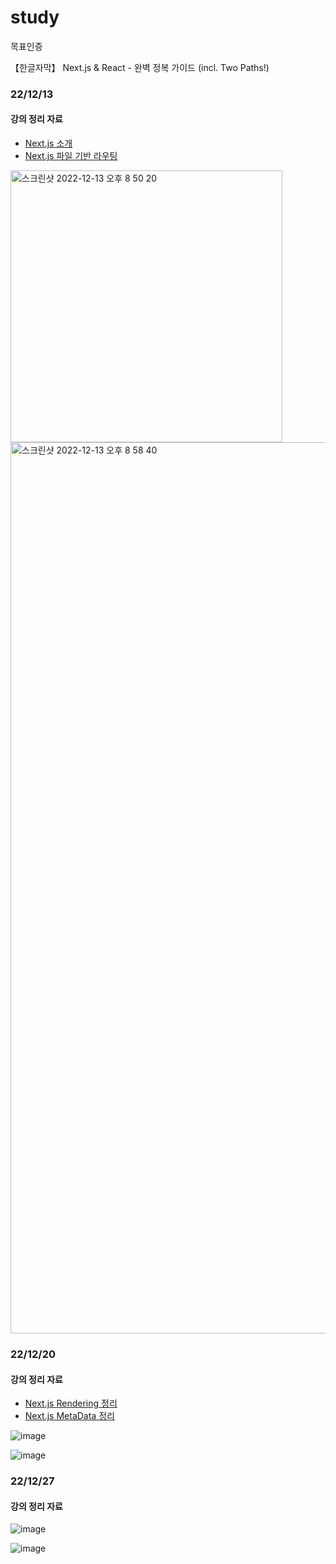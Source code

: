 # study

목표인증

 【한글자막】 Next.js & React - 완벽 정복 가이드 (incl. Two Paths!)
 
 
 ### 22/12/13
 #### 강의 정리 자료 
 - [Next.js 소개](http://localhost:8000/react/2022-12.10---next-study-01/)
 - [Next.js 파일 기반 라우팅](http://localhost:8000/react/2022-12.13---next-study-02/)
 <img width="435" alt="스크린샷 2022-12-13 오후 8 50 20" src="https://user-images.githubusercontent.com/43377349/207310988-5257a262-183a-4759-a818-87b20a7ea0c7.png">
 <img width="1426" alt="스크린샷 2022-12-13 오후 8 58 40" src="https://user-images.githubusercontent.com/43377349/207312145-98d96e84-0951-4b83-86c9-977119f4f759.png">


 ### 22/12/20
 #### 강의 정리 자료 
 
 - [Next.js Rendering 정리](https://bnt10.github.io/react/2022-12.17---next-study-03/)
 - [Next.js MetaData 정리](https://bnt10.github.io/react/2022-12.18---next-study-04/)

![image](https://user-images.githubusercontent.com/43377349/208657699-4d1e6464-f08f-4faa-a4df-5b2df003433b.png)


![image](https://user-images.githubusercontent.com/43377349/208642954-a4e66195-7007-4691-b2ab-4b015bb5a4a0.png)

### 22/12/27
#### 강의 정리 자료

![image](https://user-images.githubusercontent.com/43377349/209547903-fc2a8674-1dc1-4203-917b-91ae3d96491f.png)

![image](https://user-images.githubusercontent.com/43377349/209660788-5ac1e314-644f-4ccd-9c13-c5c10d5b0df9.png)
